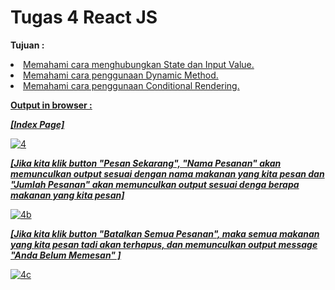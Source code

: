 # Tugas 4 React JS

<b>Tujuan : </b>

<u>
  <li>Memahami cara menghubungkan State dan Input Value.</li>
  <li>Memahami cara penggunaan Dynamic Method.</li>
  <li>Memahami cara penggunaan Conditional Rendering.</li>
</ul>

<b>Output in browser : </b>

<b><i>[Index Page]</i></b>

![4](https://user-images.githubusercontent.com/92837751/184271030-092c483b-e308-46de-9dd4-b55adcee23f0.jpg)

<b><i>[Jika kita klik button "Pesan Sekarang", "Nama Pesanan" akan memunculkan output sesuai dengan nama makanan yang kita pesan dan "Jumlah Pesanan" akan memunculkan output sesuai denga berapa makanan yang kita pesan]</i></b>

![4b](https://user-images.githubusercontent.com/92837751/184271032-b7b2e84a-f657-4a6c-aebc-a6d80207b084.jpg)

<b><i>[Jika kita klik button "Batalkan Semua Pesanan", maka semua makanan yang kita pesan tadi akan terhapus, dan memunculkan output message "Anda Belum Memesan" ]</i></b>

![4c](https://user-images.githubusercontent.com/92837751/184271033-35dbfb27-e453-498a-85ff-f6ba1af9db2f.jpg)
